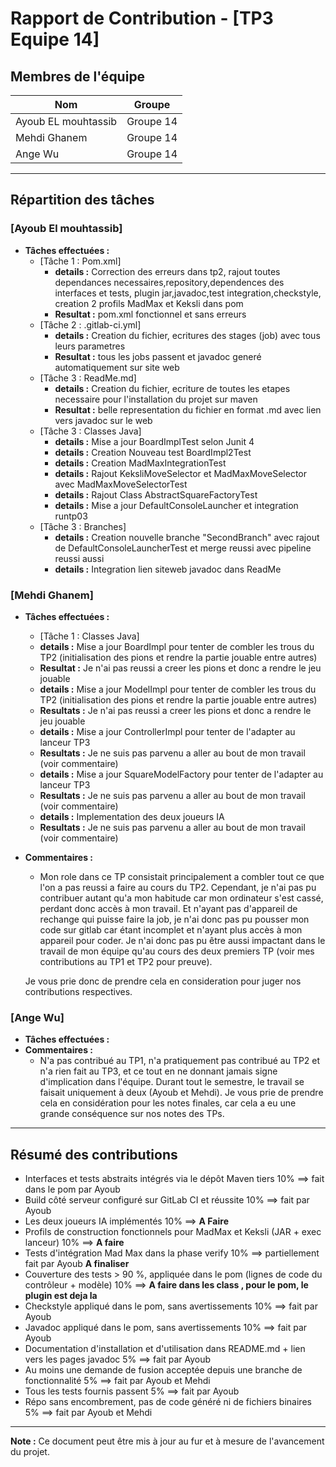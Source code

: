 # Rapport de Contribution - [TP3 Equipe 14]

## Membres de l'équipe
| Nom                   | Groupe      |
|-----------------------|--------------------------------------|
| Ayoub EL mouhtassib   | Groupe 14      |
| Mehdi Ghanem          | Groupe 14      |
| Ange Wu               | Groupe 14      |

---

## Répartition des tâches

### [Ayoub El mouhtassib]
- **Tâches effectuées :**
  - [Tâche 1 : Pom.xml]
    - **details :** Correction des erreurs dans tp2, rajout toutes dependances necessaires,repository,dependences des interfaces et tests, plugin jar,javadoc,test integration,checkstyle, creation 2 profils MadMax et Keksli dans pom
    - **Resultat :** pom.xml fonctionnel et sans erreurs
  - [Tâche 2 : .gitlab-ci.yml]
    - **details :** Creation du fichier, ecritures des stages (job) avec tous leurs parametres
    - **Resultat :** tous les jobs passent et javadoc generé automatiquement sur site web
  - [Tâche 3 : ReadMe.md]
    - **details :** Creation du fichier, ecriture de toutes les etapes necessaire pour l'installation du projet sur maven
    - **Resultat :** belle representation du fichier en format .md avec lien vers javadoc sur le web
  - [Tâche 3 : Classes Java]
    - **details :** Mise a jour BoardImplTest selon Junit 4
    - **details :** Creation Nouveau test BoardImpl2Test
    - **details :** Creation MadMaxIntegrationTest
    - **details :** Rajout KeksliMoveSelector et MadMaxMoveSelector avec MadMaxMoveSelectorTest
    - **details :** Rajout Class AbstractSquareFactoryTest
    - **details :** Mise a jour DefaultConsoleLauncher et integration runtp03
  - [Tâche 3 : Branches]
    - **details :** Creation nouvelle branche "SecondBranch" avec rajout de DefaultConsoleLauncherTest et merge reussi avec pipeline reussi aussi
    - **details :** Integration lien siteweb javadoc dans ReadMe




### [Mehdi Ghanem]
- **Tâches effectuées :**
  - [Tâche 1 : Classes Java]
  - **details :** Mise a jour BoardImpl pour tenter de combler les trous du TP2 (initialisation des pions et rendre la partie jouable entre autres)
  - **Resultat :** Je n'ai pas reussi a creer les pions et donc a rendre le jeu jouable
  - **details :** Mise a jour ModelImpl pour tenter de combler les trous du TP2 (initialisation des pions et rendre la partie jouable entre autres)
  - **Resultats :** Je n'ai pas reussi a creer les pions et donc a rendre le jeu jouable
  - **details :** Mise a jour ControllerImpl pour tenter de l'adapter au lanceur TP3
  - **Resultats :** Je ne suis pas parvenu a aller au bout de mon travail (voir commentaire)
  - **details :** Mise a jour SquareModelFactory pour tenter de l'adapter au lanceur TP3
  - **Resultats :** Je ne suis pas parvenu a aller au bout de mon travail (voir commentaire)
  - **details :** Implementation des deux joueurs IA
  - **Resultats :** Je ne suis pas parvenu a aller au bout de mon travail (voir commentaire)
- **Commentaires :**
  - Mon role dans ce TP consistait principalement a combler tout ce que l'on a pas reussi a faire au cours du TP2. Cependant, je n'ai pas pu contribuer autant qu'a mon habitude car mon ordinateur s'est cassé, perdant donc accès à mon travail. Et n'ayant pas d'appareil de rechange qui puisse faire la job, je n'ai donc pas pu pousser mon code sur gitlab car étant incomplet et n'ayant plus accès à mon appareil pour coder. Je n'ai donc pas pu être aussi impactant dans le travail de mon équipe qu'au cours des deux premiers TP (voir mes contributions au TP1 et TP2 pour preuve).

  Je vous prie donc de prendre cela en consideration pour juger nos contributions respectives.

### [Ange Wu]
- **Tâches effectuées :**
- **Commentaires :**
  - N'a pas contribué au TP1, n'a pratiquement pas contribué au TP2 et n'a rien fait au TP3, et ce tout en ne donnant jamais signe d'implication dans l'équipe. Durant tout le semestre, le travail se faisait uniquement à deux (Ayoub et Mehdi). Je vous prie de prendre cela en considération pour les notes finales, car cela a eu une grande conséquence sur nos notes des TPs.

---


## Résumé des contributions

- Interfaces et tests abstraits intégrés via le dépôt Maven tiers 	10% ==> fait dans le pom par Ayoub
- Build côté serveur configuré sur GitLab CI et réussite 	10% ==> fait par Ayoub
- Les deux joueurs IA implémentés 	10% ==> **A Faire**
- Profils de construction fonctionnels pour MadMax et Keksli (JAR + exec lanceur) 	10% ==> **A faire**
- Tests d'intégration Mad Max dans la phase verify 	10% ==> partiellement fait par Ayoub **A finaliser**
- Couverture des tests > 90 %, appliquée dans le pom (lignes de code du contrôleur + modèle) 	10% ==> **A faire dans les class , pour le pom, le plugin est deja la**
- Checkstyle appliqué dans le pom, sans avertissements 	10% ==> fait par Ayoub
- Javadoc appliqué dans le pom, sans avertissements 	10% ==> fait par Ayoub
- Documentation d'installation et d'utilisation dans README.md + lien vers les pages javadoc 	5% ==> fait par Ayoub
- Au moins une demande de fusion acceptée depuis une branche de fonctionnalité 	5% ==> fait par Ayoub et Mehdi
- Tous les tests fournis passent 	5% ==> fait par Ayoub
- Répo sans encombrement, pas de code généré ni de fichiers binaires 	5% ==> fait par Ayoub et Mehdi

---

**Note :** Ce document peut être mis à jour au fur et à mesure de l'avancement du projet.
